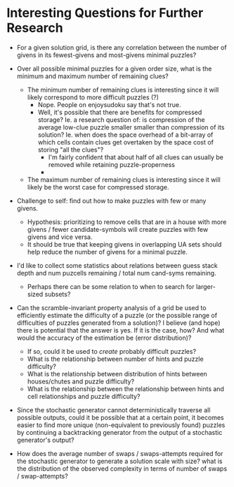 <!-- SPDX-FileCopyrightText: 2020 David Fong -->
<!-- SPDX-License-Identifier: CC0-1.0 -->
# Interesting Questions for Further Research

- For a given solution grid, is there any correlation between the number of givens in its fewest-givens and most-givens minimal puzzles?
- Over all possible minimal puzzles for a given order size, what is the minimum and maximum number of remaining clues?
  - The minimum number of remaining clues is interesting since it will likely correspond to more difficult puzzles (?)
    - Nope. People on enjoysudoku say that's not true.
    - Well, it's possible that there are benefits for compressed storage? Ie. a research question of: is compression of the average low-clue puzzle smaller smaller than compression of its solution? Ie. when does the space overhead of a bit-array of which cells contain clues get overtaken by the space cost of storing "all the clues"?
      - I'm fairly confident that about half of all clues can usually be removed while retaining puzzle-properness
      -
  - The maximum number of remaining clues is interesting since it will likely be the worst case for compressed storage.

- Challenge to self: find out how to make puzzles with few or many givens.
  - Hypothesis: prioritizing to remove cells that are in a house with more givens / fewer candidate-symbols will create puzzles with few givens and vice versa.
  - It should be true that keeping givens in overlapping UA sets should help reduce the number of givens for a minimal puzzle.

- I'd like to collect some statistics about relations between guess stack depth and num puzcells remaining / total num cand-syms remaining.
  - Perhaps there can be some relation to when to search for larger-sized subsets?

- Can the scramble-invariant property analysis of a grid be used to efficiently estimate the difficulty of a puzzle (or the possible range of difficulties of puzzles generated from a solution)? I believe (and hope) there is potential that the answer is yes. If it is the case, how? And what would the accuracy of the estimation be (error distribution)?
  - If so, could it be used to _create_ probably difficult puzzles?
  - What is the relationship between number of hints and puzzle difficulty?
  - What is the relationship between distribution of hints between houses/chutes and puzzle difficulty?
  - What is the relationship between the relationship between hints and cell relationships and puzzle difficulty?

- Since the stochastic generator cannot deterministically traverse all possible outputs, could it be possible that at a certain point, it becomes easier to find more unique (non-equivalent to previously found) puzzles by continuing a backtracking generator from the output of a stochastic generator's output?

- How does the average number of swaps / swaps-attempts required for the stochastic generator to generate a solution scale with size? what is the distribution of the observed complexity in terms of number of swaps / swap-attempts?